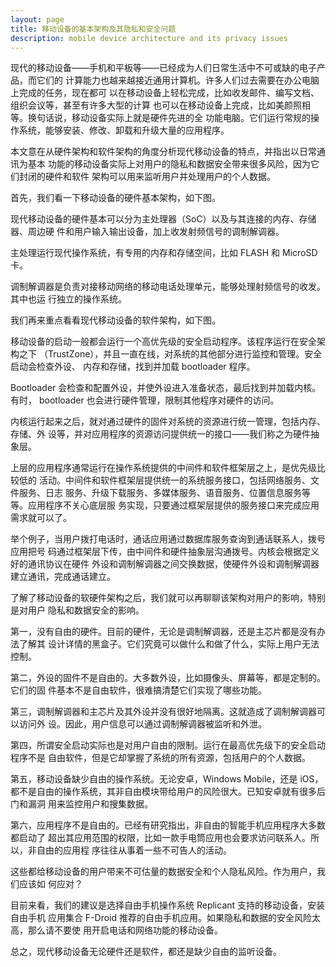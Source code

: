```yaml
---
layout: page
title: 移动设备的基本架构及其隐私和安全问题
description: mobile device architecture and its privacy issues
---
```



现代的移动设备——手机和平板等——已经成为人们日常生活中不可或缺的电子产品，而它们的
计算能力也越来越接近通用计算机。许多人们过去需要在办公电脑上完成的任务，现在都可
以在移动设备上轻松完成，比如收发邮件、编写文档、组织会议等，甚至有许多大型的计算
也可以在移动设备上完成，比如美颜照相等。换句话说，移动设备实际上就是硬件先进的全
功能电脑。它们运行常规的操作系统，能够安装、修改、卸载和升级大量的应用程序。

本文意在从硬件架构和软件架构的角度分析现代移动设备的特点，并指出以日常通讯为基本
功能的移动设备实际上对用户的隐私和数据安全带来很多风险，因为它们封闭的硬件和软件
架构可以用来监听用户并处理用户的个人数据。

首先，我们看一下移动设备的硬件基本架构，如下图。

现代移动设备的硬件基本可以分为主处理器（SoC）以及与其连接的内存、存储器、周边硬
件和用户输入输出设备，加上收发射频信号的调制解调器。

主处理运行现代操作系统，有专用的内存和存储空间，比如 FLASH 和 MicroSD 卡。

调制解调器是负责对接移动网络的移动电话处理单元，能够处理射频信号的收发。其中也运
行独立的操作系统。

我们再来重点看看现代移动设备的软件架构，如下图。

移动设备的启动一般都会运行一个高优先级的安全启动程序。该程序运行在安全架构之下
（TrustZone），并且一直在线，对系统的其他部分进行监控和管理。安全启动会检查外设、
内存和存储，找到并加载 bootloader 程序。

Bootloader 会检查和配置外设，并使外设进入准备状态，最后找到并加载内核。有时，
bootloader 也会进行硬件管理，限制其他程序对硬件的访问。

内核运行起来之后，就对通过硬件的固件对系统的资源进行统一管理，包括内存、存储、外
设等，并对应用程序的资源访问提供统一的接口——我们称之为硬件抽象层。

上层的应用程序通常运行在操作系统提供的中间件和软件框架层之上，是优先级比较低的
活动。中间件和软件框架层提供统一的系统服务接口，包括网络服务、文件服务、日志
服务、升级下载服务、多媒体服务、语音服务、位置信息服务等等。应用程序不关心底层服
务实现，只要通过框架层提供的服务接口来完成应用需求就可以了。

举个例子，当用户拨打电话时，通话应用通过数据库服务查询到通话联系人，拨号应用把号
码通过框架层下传，由中间件和硬件抽象层沟通拨号。内核会根据定义好的通讯协议在硬件
外设和调制解调器之间交换数据，使硬件外设和调制解调器建立通讯，完成通话建立。

了解了移动设备的软硬件架构之后，我们就可以再聊聊该架构对用户的影响，特别是对用户
隐私和数据安全的影响。

第一，没有自由的硬件。目前的硬件，无论是调制解调器，还是主芯片都是没有办法了解其
设计详情的黑盒子。它们究竟可以做什么和做了什么，实际上用户无法控制。

第二，外设的固件不是自由的。大多数外设，比如摄像头、屏幕等，都是定制的。它们的固
件基本不是自由软件，很难搞清楚它们实现了哪些功能。

第三，调制解调器和主芯片及其外设并没有很好地隔离。这就造成了调制解调器可以访问外
设。因此，用户信息可以通过调制解调器被监听和外泄。

第四，所谓安全启动实际也是对用户自由的限制。运行在最高优先级下的安全启动程序不是
自由软件，但是它却掌握了系统的所有资源，包括用户的个人数据。

第五，移动设备缺少自由的操作系统。无论安卓，Windows Mobile，还是 iOS，
都不是自由的操作系统，其非自由模块带给用户的风险很大。已知安卓就有很多后门和漏洞
用来监控用户和搜集数据。

第六，应用程序不是自由的。已经有研究指出，非自由的智能手机应用程序大多数都启动了
超出其应用范围的权限，比如一款手电筒应用也会要求访问联系人。所以，非自由的应用程
序往往从事着一些不可告人的活动。

这些都给移动设备的用户带来不可估量的数据安全和个人隐私风险。作为用户，我们应该如
何应对？

目前来看，我们的建议是选择自由手机操作系统 Replicant 支持的移动设备，安装自由手机
应用集合 F-Droid 推荐的自由手机应用。如果隐私和数据的安全风险太高，那么请不要使
用开启电话和网络功能的移动设备。

总之，现代移动设备无论硬件还是软件，都还是缺少自由的监听设备。
